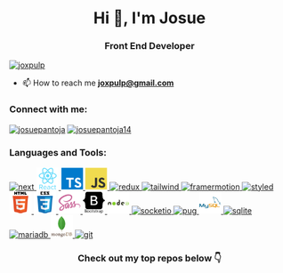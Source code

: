 <h1 align="center">Hi 👋, I'm Josue</h1>
<h3 align="center">Front End Developer</h3>

<p align="left"> <a href="https://twitter.com/joxpulp" target="blank"><img src="https://img.shields.io/twitter/follow/joxpulp?logo=twitter&style=for-the-badge" alt="joxpulp" /></a> </p>

- 📫 How to reach me **joxpulp@gmail.com**

<h3 align="left">Connect with me:</h3>
<p align="left">
<a href="https://linkedin.com/in/josuepantoja" target="_blank"><img align="center" src="https://raw.githubusercontent.com/rahuldkjain/github-profile-readme-generator/master/src/images/icons/Social/linked-in-alt.svg" alt="josuepantoja" height="30" width="40" /></a>
<a href="https://codesandbox.io/u/josuepantoja14" target="_blank"><img align="center" src="https://cdn.jsdelivr.net/npm/simple-icons@3.0.1/icons/codesandbox.svg" alt="josuepantoja14" height="30" width="40" /></a>
</p>

<h3 align="left">Languages and Tools:</h3>
<p align="left">
<a href="https://nextjs.org/" target="_blank"> <img src="https://seeklogo.com/images/N/next-js-icon-logo-EE302D5DBD-seeklogo.com.png" alt="next" width="40" height="40"/> </a>
<a href="https://reactjs.org/" target="_blank"> <img src="https://raw.githubusercontent.com/devicons/devicon/master/icons/react/react-original-wordmark.svg" alt="react" width="40" height="40"/> </a>
<a href="https://www.typescriptlang.org/" target="_blank"> <img src="https://raw.githubusercontent.com/devicons/devicon/master/icons/typescript/typescript-original.svg" alt="typescript" width="40" height="40"/> </a> 
<a href="https://developer.mozilla.org/en-US/docs/Web/JavaScript" target="_blank"> <img src="https://raw.githubusercontent.com/devicons/devicon/master/icons/javascript/javascript-original.svg" alt="javascript" width="40" height="40"/> </a>
<a href="https://redux.js.org/" target="_blank"> <img src="https://cdn.freebiesupply.com/logos/large/2x/redux-logo-png-transparent.png" alt="redux" width="40" height="40"/> </a>
<a href="https://tailwindcss.com/" target="_blank"> <img src="https://upload.wikimedia.org/wikipedia/commons/d/d5/Tailwind_CSS_Logo.svg" alt="tailwind" width="40" height="40"/> </a>
<a href="https://www.framer.com/motion/" target="_blank"> <img src="https://cdn.worldvectorlogo.com/logos/framer-motion.svg" alt="framermotion" width="40" height="40"/> </a>
<a href="https://styled-components.com/" target="_blank"> <img src="https://i.ibb.co/C143xwj/styled-1.png" alt="styled" width="40" height="40"/> </a>
<a href="https://www.w3.org/html/" target="_blank"> <img src="https://raw.githubusercontent.com/devicons/devicon/master/icons/html5/html5-original-wordmark.svg" alt="html5" width="40" height="40"/> </a> 
<a href="https://www.w3schools.com/css/" target="_blank"> <img src="https://raw.githubusercontent.com/devicons/devicon/master/icons/css3/css3-original-wordmark.svg" alt="css3" width="40" height="40"/> </a> 
<a href="https://sass-lang.com" target="_blank"> <img src="https://raw.githubusercontent.com/devicons/devicon/master/icons/sass/sass-original.svg" alt="sass" width="40" height="40"/> </a> 
<a href="https://getbootstrap.com" target="_blank"> <img src="https://raw.githubusercontent.com/devicons/devicon/master/icons/bootstrap/bootstrap-plain-wordmark.svg" alt="bootstrap" width="40" height="40"/> </a>
<a href="https://nodejs.org" target="_blank"> <img src="https://raw.githubusercontent.com/devicons/devicon/master/icons/nodejs/nodejs-original-wordmark.svg" alt="nodejs" width="40" height="40"/> </a> 
<a href="https://socket.io" target="_blank"> <img src="https://cdn.worldvectorlogo.com/logos/socket-io.svg" alt="socketio" width="40" height="40"/> </a>
<a href="https://pugjs.org" target="_blank"> <img src="https://cdn.worldvectorlogo.com/logos/pug.svg" alt="pug" width="40" height="40"/> </a>
<a href="https://www.mysql.com/" target="_blank"> <img src="https://raw.githubusercontent.com/devicons/devicon/master/icons/mysql/mysql-original-wordmark.svg" alt="mysql" width="40" height="40"/> </a>
<a href="https://www.sqlite.org/" target="_blank"> <img src="https://www.vectorlogo.zone/logos/sqlite/sqlite-icon.svg" alt="sqlite" width="40" height="40"/> </a>
<a href="https://mariadb.org/" target="_blank"> <img src="https://www.vectorlogo.zone/logos/mariadb/mariadb-icon.svg" alt="mariadb" width="40" height="40"/> </a> <a href="https://www.mongodb.com/" target="_blank"> <img src="https://raw.githubusercontent.com/devicons/devicon/master/icons/mongodb/mongodb-original-wordmark.svg" alt="mongodb" width="40" height="40"/> </a> 
<a href="https://git-scm.com/" target="_blank"> <img src="https://www.vectorlogo.zone/logos/git-scm/git-scm-icon.svg" alt="git" width="40" height="40"/> </a>
</p>

<h3 align="center">Check out my top repos below 👇</h3>



